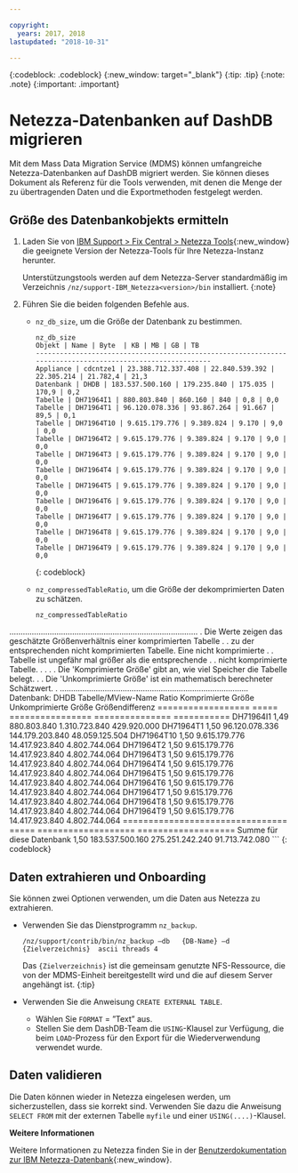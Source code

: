 ```yaml
---

copyright:
  years: 2017, 2018
lastupdated: "2018-10-31"

---
```

{:codeblock: .codeblock}
{:new_window: target="_blank"}
{:tip: .tip}
{:note: .note}
{:important: .important}

# Netezza-Datenbanken auf DashDB migrieren

Mit dem Mass Data Migration Service (MDMS) können umfangreiche Netezza-Datenbanken auf DashDB migriert werden. Sie können dieses Dokument als Referenz für die Tools verwenden, mit denen die Menge der zu übertragenden Daten und die Exportmethoden festgelegt werden.

## Größe des Datenbankobjekts ermitteln
1. Laden Sie von [IBM Support > Fix Central > Netezza Tools](https://www-945.ibm.com/support/fixcentral/options?selectionBean.selectedTab=find&selection=ibm%2fInformation+Management%3bPureData+System+for+Analytics%3bibm%2fInformation+Management%2fNetezza+Tools){:new_window} die geeignete Version der Netezza-Tools für Ihre Netezza-Instanz herunter.

   Unterstützungstools werden auf dem Netezza-Server standardmäßig im Verzeichnis `/nz/support-IBM_Netezza<version>/bin` installiert.
   {:note}

2. Führen Sie die beiden folgenden Befehle aus.
   - `nz_db_size`, um die Größe der Datenbank zu bestimmen.

     ```
     nz_db_size
     Objekt | Name | Byte  | KB | MB | GB | TB
     -----------------------------------------------------------------------------------------------------------
     Appliance | cdcntze1 | 23.388.712.337.408 | 22.840.539.392 | 22.305.214 | 21.782,4 | 21,3
     Datenbank | DHDB | 183.537.500.160 | 179.235.840 | 175.035 | 170,9 | 0,2
     Tabelle | DH71964I1 | 880.803.840 | 860.160 | 840 | 0,8 | 0,0
     Tabelle | DH71964T1 | 96.120.078.336 | 93.867.264 | 91.667 | 89,5 | 0,1
     Tabelle | DH71964T10 | 9.615.179.776 | 9.389.824 | 9.170 | 9,0 | 0,0
     Tabelle | DH71964T2 | 9.615.179.776 | 9.389.824 | 9.170 | 9,0 | 0,0
     Tabelle | DH71964T3 | 9.615.179.776 | 9.389.824 | 9.170 | 9,0 | 0,0
     Tabelle | DH71964T4 | 9.615.179.776 | 9.389.824 | 9.170 | 9,0 | 0,0
     Tabelle | DH71964T5 | 9.615.179.776 | 9.389.824 | 9.170 | 9,0 | 0,0
     Tabelle | DH71964T6 | 9.615.179.776 | 9.389.824 | 9.170 | 9,0 | 0,0
     Tabelle | DH71964T7 | 9.615.179.776 | 9.389.824 | 9.170 | 9,0 | 0,0
     Tabelle | DH71964T8 | 9.615.179.776 | 9.389.824 | 9.170 | 9,0 | 0,0
     Tabelle | DH71964T9 | 9.615.179.776 | 9.389.824 | 9.170 | 9,0 | 0,0
     ```
     {: codeblock}

   - `nz_compressedTableRatio`, um die Größe der dekomprimierten Daten zu schätzen.

      ```
      nz_compressedTableRatio
  ....................................................................................
      . Die Werte zeigen das geschätzte Größenverhältnis einer komprimierten Tabelle .
      . zu der entsprechenden nicht komprimierten Tabelle. Eine nicht komprimierte .
. Tabelle ist ungefähr <ratio> mal größer als die entsprechende
      . . nicht komprimierte Tabelle. .
      . .
      . Die 'Komprimierte Größe' gibt an, wie viel Speicher die Tabelle belegt. .
      . Die 'Unkomprimierte Größe' ist ein mathematisch berechneter Schätzwert. .
      ....................................................................................
      Datenbank: DHDB
Tabelle/MView-Name Ratio Komprimierte Größe Unkomprimierte Größe Größendifferenz
================== ===== ================ =============== ===========
DH71964I1 1,49 880.803.840 1.310.723.840 429.920.000
DH71964T1 1,50 96.120.078.336 144.179.203.840 48.059.125.504
DH71964T10 1,50 9.615.179.776 14.417.923.840 4.802.744.064
DH71964T2 1,50 9.615.179.776 14.417.923.840 4.802.744.064
DH71964T3 1,50 9.615.179.776 14.417.923.840 4.802.744.064
DH71964T4 1,50 9.615.179.776 14.417.923.840 4.802.744.064
DH71964T5 1,50 9.615.179.776 14.417.923.840 4.802.744.064
DH71964T6 1,50 9.615.179.776 14.417.923.840 4.802.744.064
DH71964T7 1,50 9.615.179.776 14.417.923.840 4.802.744.064
DH71964T8 1,50 9.615.179.776 14.417.923.840 4.802.744.064
DH71964T9 1,50 9.615.179.776 14.417.923.840 4.802.744.064
      ================================ ===== =================== ===================
Summe für diese Datenbank 1,50 183.537.500.160 275.251.242.240 91.713.742.080
      ```
      {: codeblock}

## Daten extrahieren und Onboarding

Sie können zwei Optionen verwenden, um die Daten aus Netezza zu extrahieren.
- Verwenden Sie das Dienstprogramm `nz_backup`.
   ```
   /nz/support/contrib/bin/nz_backup –db   {DB-Name} –d  {Zielverzeichnis}  ascii threads 4
   ```

   Das `{Zielverzeichnis}` ist die gemeinsam genutzte NFS-Ressource, die von der MDMS-Einheit bereitgestellt wird und die auf diesem Server angehängt ist.
   {:tip}

- Verwenden Sie die Anweisung `CREATE EXTERNAL TABLE`.
   - Wählen Sie `FORMAT` = ”Text” aus.
   - Stellen Sie dem DashDB-Team die `USING`-Klausel zur Verfügung, die beim `LOAD`-Prozess für den Export für die Wiederverwendung verwendet wurde.


## Daten validieren
Die Daten können wieder in Netezza eingelesen werden, um sicherzustellen, dass sie korrekt sind. Verwenden Sie dazu die Anweisung `SELECT FROM` mit der externen Tabelle `myfile` und einer `USING(....)`-Klausel.

**Weitere Informationen**

Weitere Informationen zu Netezza finden Sie in der [Benutzerdokumentation zur IBM Netezza-Datenbank](https://www.ibm.com/support/knowledgecenter/en/SSULQD_7.2.1/com.ibm.nz.dbu.doc/c_dbuser_plg_overview.html){:new_window}.
